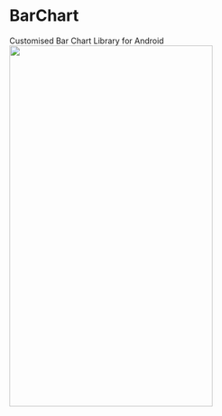 # BarChart
Customised Bar Chart Library for Android <br/>
<img src="/screenshot/bar_chart_new.gif.gif" width="360" height="640">

